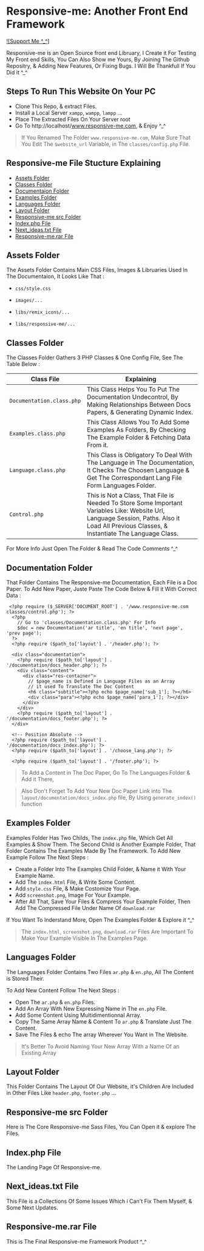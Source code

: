 # Responsive-me: Another Front End Framework

[![Support Me ^_^]](https://circleci.com/gh/chrisvfritz/vue-enterprise-boilerplate/tree/master)

Responsive-me is an Open Source front end Libruary, I Create it For Testing My Front end Skills, You Can Also Show me Yours, By Joining The Github Repositry, & Adding New Features, Or Fixing Bugs. I Will Be Thankfull If You Did it ^_^

## Steps To Run This Website On Your PC

- Clone This Repo, & extract Files.
- Install a Local Server `xampp`, `wampp`, `lampp` ...
- Place The Extracted Files On Your Server root
- Go To http://localhost/www.responsive-me.com, & Enjoy ^_^

> If You Renamed The Folder `www.responsive-me.com`, Make Sure That You Edit The `$website_url` Variable, in The `classes/config.php` File.

## Responsive-me File Stucture Explaining
  - [Assets Folder](#assets-folder)
  - [Classes Folder](#classes-folder)
  - [Documentaion Folder](#documentation-folder)
  - [Examples Folder](#examples-folder)
  - [Languages Folder](#languages-folder)
  - [Layout Folder](#layout-folder)
  - [Responsive-me src Folder](#responsive-me-src-folder)
  - [Index.php File](#indexphp-file)
  - [Next_ideas.txt File](#next_ideastxt-file)
  - [Responsive-me.rar File](#responsive-merar-file)

## Assets Folder

The Assets Folder Contains Main CSS Files, Images & Libruaries Used In The Documentaion, It Looks Like That :

- `css/style.css`

- `images/...`

- `libs/remix_icons/...`

- `libs/responsive-me/...`

## Classes Folder

The Classes Folder Gathers 3 PHP Classes & One Config File, See The Table Below :

Class File                | Explaining
-------------             | -------------
`Documentation.class.php` | This Class Helps You To Put The Documentation Undecontrol, By Making Relationships Between Docs Papers, & Generating Dynamic Index.
`Examples.class.php`      | This Class Allows You To Add Some Examples As Folders, By Checking The Example Folder & Fetching Data From it.
`Language.class.php`      | This Class is Obligatory To Deal With The Language in The Documentation, It Checks The Choosen Language & Get The Correspondant Lang File Form Languages Folder.
`Control.php`             | This is Not a Class, That File is Needed To Store Some Important Variables Like: Website Url, Language Session, Paths. Also it Load All Previous Classes, & Instantiate The Language Class.

For More Info Just Open The Folder & Read The Code Comments ^_^

## Documentation Folder

That Folder Contains The Responsive-me Documentation, Each File is a Doc Paper.
To Add New Paper, Juste Paste The Code Below & Fill it With Correct Data :

```
 <?php require ($_SERVER['DOCUMENT_ROOT'] . '/www.responsive-me.com classes/control.php'); ?>
  <?php 
    // Go to 'classes/Documentation.class.php' For Info 
    $doc = new Documentation('ar title', 'en title', 'next page', 'prev page');
  ?>
  <?php require ($path_to['layout'] . '/header.php'); ?>

  <div class="documentation">
    <?php require ($path_to['layout'] . '/documentation/docs_header.php'); ?>
    <div class="content">
      <div class="res-container">
        // $page_name is Defined in Language Files as an Array
        // it used To Translate The Doc Content
        <h6 class="subtitle"><?php echo $page_name['sub_1']; ?></h6>
        <div class="para"><?php echo $page_name['para_1']; ?></div>
      </div>
    </div>
    <?php require ($path_to['layout'] . '/documentation/docs_footer.php'); ?>
  </div>

  <!-- Position Absolute -->
  <?php require ($path_to['layout'] . '/documentation/docs_index.php'); ?>
  <?php require ($path_to['layout'] . '/choose_lang.php'); ?>

  <?php require ($path_to['layout'] . '/footer.php'); ?>
```

> To Add a Content in The Doc Paper, Go To The Languages Folder & Add it There,

> Also Don't Forget To Add Your New Doc Paper Link into The `layout/documentation/docs_index.php` file, By Using `generate_index()` function

## Examples Folder
Examples Folder Has Two Childs, The `index.php` file, Which Get All Examples & Show Them.
The Second Child is Another Example Folder, That Folder Contains The Examples Made By The Framework.
To Add New Example Follow The Next Steps :

- Create a Folder Into The Examples Child Folder, & Name it With Your Example Name.
- Add The `index.html` File, & Write Some Content.
- Add `style.css` File, & Make Costomize Your Page.
- Add `screenshot.png`, Image For Your Example.
- After All That, Save Your Files & Compress Your Example Folder, Then Add The Compressed File Under Name Of `download.rar`

If You Want To Inderstand More, Open The Examples Folder & Explore it ^_^

> The `index.html`, `screenshot.png`, `download.rar` Files Are Important To Make Your Example Visible In The Examples Page. 

## Languages Folder

The Languages Folder Contains Two Files `ar.php` & `en.php`, All The Content is Stored Their.

To Add New Content Follow The Next Steps :

- Open The `ar.php` & `en.php` Files.
- Add An Array With New Expressing Name in The `en.php` File.
- Add Some Content Using Multidimentionnal Array.
- Copy The Same Array Name & Content To `ar.php` & Translate Just The Content.
- Save The Files & echo The array Wherever You Want in The Website.

> It's Better To Avoid Naming Your New Array With a Name Of an Existing Array

## Layout Folder

This Folder Contains The Layout Of Our Website, it's Children Are Included in Other Files Like `header.php`, `footer.php` ...

## Responsive-me src Folder

Here is The Core Responsive-me Sass Files, You Can Open it & explore The Files.

## Index.php File

The Landing Page Of Responsive-me.

## Next_ideas.txt File

This File is a Collections Of Some Issues Which i Can't Fix Them Myself, & Some Next Updates.

## Responsive-me.rar File

This is The Final Responsive-me Framework Product ^_^
